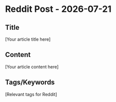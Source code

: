 # Reddit Post - 2026-07-21

## Title
[Your article title here]

## Content
[Your article content here]

## Tags/Keywords
[Relevant tags for Reddit]
